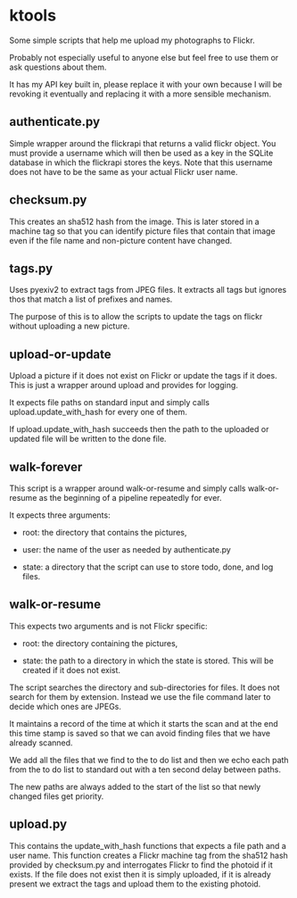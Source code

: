 ktools
=======

Some simple scripts that help me upload my photographs to Flickr.

Probably not especially useful to anyone else but feel free to use
them or ask questions about them.

It has my API key built in, please replace it with your own because I
will be revoking it eventually and replacing it with a more sensible
mechanism.


authenticate.py
---------------

Simple wrapper around the flickrapi that returns a valid flickr
object.  You must provide a username which will then be used as a key
in the SQLite database in which the flickrapi stores the keys.  Note
that this username does not have to be the same as your actual Flickr
user name.

checksum.py
--------------

This creates an sha512 hash from the image.  This is later stored in
a machine tag so that you can identify picture files that contain that
image even if the file name and non-picture content have changed.

tags.py
--------------

Uses pyexiv2 to extract tags from JPEG files.  It extracts all tags
but ignores thos that match a list of prefixes and names.

The purpose of this is to allow the scripts to update the tags on
flickr without uploading a new picture.

upload-or-update
-------------------

Upload a picture if it does not exist on Flickr or update the tags if
it does.  This is just a wrapper around upload and provides for
logging.

It expects file paths on standard input and simply calls
upload.update_with_hash for every one of them.

If upload.update_with_hash succeeds then the path to the uploaded or
updated file will be written to the done file.

walk-forever
----------------

This script is a wrapper around walk-or-resume and simply calls
walk-or-resume as the beginning of a pipeline repeatedly for ever.

It expects three arguments:

  * root: the directory that contains the pictures,

  * user: the name of the user as needed by authenticate.py

  * state: a directory that the script can use to store todo, done,
    and log files.


walk-or-resume
--------------

This expects two arguments and is not Flickr specific:

  * root: the directory containing the pictures,

  * state: the path to a directory in which the state is stored.  This
    will be created if it does not exist.

The script searches the directory and sub-directories for files.  It
does not search for them by extension.  Instead we use the file
command later to decide which ones are JPEGs.

It maintains a record of the time at which it starts the scan and at
the end this time stamp is saved so that we can avoid finding files
that we have already scanned.

We add all the files that we find to the to do list and then we echo
each path from the to do list to standard out with a ten second delay
between paths.

The new paths are always added to the start of the list so that newly
changed files get priority.

upload.py
---------

This contains the update_with_hash functions that expects a file path
and a user name.  This function creates a Flickr machine tag from the
sha512 hash provided by checksum.py and interrogates Flickr to find
the photoid if it exists.  If the file does not exist then it is
simply uploaded, if it is already present we extract the tags and
upload them to the existing photoid.
